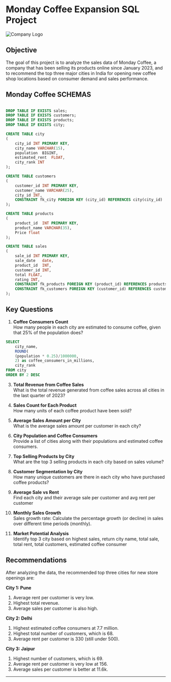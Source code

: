 # Monday Coffee Expansion SQL Project


![Company Logo](https://github.com/aftabalammansoori/Business_Expansion_Analysis/blob/main/1.png)

## Objective
The goal of this project is to analyze the sales data of Monday Coffee, a company that has been selling its products online since January 2023, and to recommend the top three major cities in India for opening new coffee shop locations based on consumer demand and sales performance.

## Monday Coffee SCHEMAS
```SQL

DROP TABLE IF EXISTS sales;
DROP TABLE IF EXISTS customers;
DROP TABLE IF EXISTS products;
DROP TABLE IF EXISTS city;

CREATE TABLE city
(
	city_id	INT PRIMARY KEY,
	city_name VARCHAR(15),	
	population	BIGINT,
	estimated_rent	FLOAT,
	city_rank INT
);

CREATE TABLE customers
(
	customer_id INT PRIMARY KEY,	
	customer_name VARCHAR(25),	
	city_id INT,
	CONSTRAINT fk_city FOREIGN KEY (city_id) REFERENCES city(city_id)
);

CREATE TABLE products
(
	product_id	INT PRIMARY KEY,
	product_name VARCHAR(35),	
	Price float
);

CREATE TABLE sales
(
	sale_id	INT PRIMARY KEY,
	sale_date	date,
	product_id	INT,
	customer_id	INT,
	total FLOAT,
	rating INT,
	CONSTRAINT fk_products FOREIGN KEY (product_id) REFERENCES products(product_id),
	CONSTRAINT fk_customers FOREIGN KEY (customer_id) REFERENCES customers(customer_id) 
);

```


## Key Questions
1. **Coffee Consumers Count**  
   How many people in each city are estimated to consume coffee, given that 25% of the population does?
```SQL
SELECT
	city_name,
	ROUND(
	(population * 0.25)/1000000, 
	2) as coffee_consumers_in_millions,
	city_rank
FROM city
ORDER BY 2 DESC
```

3. **Total Revenue from Coffee Sales**  
   What is the total revenue generated from coffee sales across all cities in the last quarter of 2023?

4. **Sales Count for Each Product**  
   How many units of each coffee product have been sold?

5. **Average Sales Amount per City**  
   What is the average sales amount per customer in each city?

6. **City Population and Coffee Consumers**  
   Provide a list of cities along with their populations and estimated coffee consumers.

7. **Top Selling Products by City**  
   What are the top 3 selling products in each city based on sales volume?

8. **Customer Segmentation by City**  
   How many unique customers are there in each city who have purchased coffee products?

9. **Average Sale vs Rent**  
   Find each city and their average sale per customer and avg rent per customer

10. **Monthly Sales Growth**  
   Sales growth rate: Calculate the percentage growth (or decline) in sales over different time periods (monthly).

11. **Market Potential Analysis**  
    Identify top 3 city based on highest sales, return city name, total sale, total rent, total customers, estimated  coffee consumer
    

## Recommendations
After analyzing the data, the recommended top three cities for new store openings are:

**City 1: Pune**  
1. Average rent per customer is very low.  
2. Highest total revenue.  
3. Average sales per customer is also high.

**City 2: Delhi**  
1. Highest estimated coffee consumers at 7.7 million.  
2. Highest total number of customers, which is 68.  
3. Average rent per customer is 330 (still under 500).

**City 3: Jaipur**  
1. Highest number of customers, which is 69.  
2. Average rent per customer is very low at 156.  
3. Average sales per customer is better at 11.6k.

---
